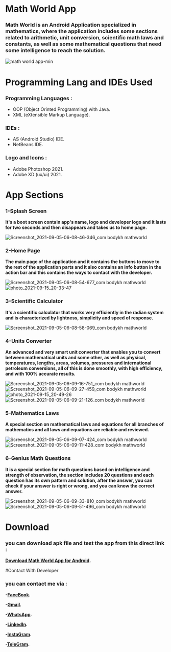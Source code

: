 # Math World App
### Math World is an Android Application specialized in mathematics, where the application includes some sections related to arithmetic, unit conversion, scientific math laws and constants, as well as some mathematical questions that need some intelligence to reach the solution.
![math world app-min](https://user-images.githubusercontent.com/58918060/133482272-3d1c0879-0f8f-4575-ae4d-c50ceee3b72a.png)
# Programming Lang and IDEs Used
### Programming Languages :
- OOP (Object Orinted Programming) with Java.
- XML (eXtensible Markup Language).
### IDEs :
- AS (Android Studio) IDE.
- NetBeans IDE.
### Logo and Icons :
- Adobe Photoshop 2021.
- Adobe XD (ux/ui) 2021.
# App Sections
### 1-Splash Screen
**It's a boot screen contain app's name, logo and developer logo and it lasts for two seconds and then disappears and takes us to home page.**

![Screenshot_2021-09-05-06-08-46-346_com bodykh mathworld](https://user-images.githubusercontent.com/58918060/133488815-1dcdc1c6-1f25-48e8-8d0a-7ae2168b3a8b.jpg)

### 2-Home Page
**The main page of the application and it contains the buttons to move to the rest of the application parts and it also contains an info button in the action bar and this contains the ways to contact with the developer.**

![Screenshot_2021-09-05-06-08-54-677_com bodykh mathworld](https://user-images.githubusercontent.com/58918060/133489937-86ec6ca4-bc0e-4ef5-8527-7d79366894b6.jpg)
![photo_2021-09-15_20-33-47](https://user-images.githubusercontent.com/58918060/133489940-2bba7d7f-621f-498b-90fc-b8a6ebda5792.jpg)

### 3-Scientific Calculator
**It's a scientific calculator that works very efficiently in the radian system and is characterized by lightness, simplicity and speed of response.**

![Screenshot_2021-09-05-06-08-58-069_com bodykh mathworld](https://user-images.githubusercontent.com/58918060/133490821-adc4eef7-3837-462d-86b2-e0c4e63eba86.jpg)

### 4-Units Converter
**An advanced and very smart unit converter that enables you to convert between mathematical units and some other, as well as physical, temperatures, lengths, areas, volumes, pressures and international petroleum conversions, all of this is done smoothly, with high efficiency, and with 100% accurate results.**

![Screenshot_2021-09-05-06-09-16-751_com bodykh mathworld](https://user-images.githubusercontent.com/58918060/133492031-20f64b86-117f-4bb2-839a-a8e34ad4ee77.jpg)
![Screenshot_2021-09-05-06-09-27-459_com bodykh mathworld](https://user-images.githubusercontent.com/58918060/133492036-2ee20d29-918c-4421-8538-84f6b38a9832.jpg)
![photo_2021-09-15_20-49-26](https://user-images.githubusercontent.com/58918060/133492048-5a1f71ac-fcbc-4e22-92f8-bcebc16880a9.jpg)
![Screenshot_2021-09-05-06-09-21-126_com bodykh mathworld](https://user-images.githubusercontent.com/58918060/133492054-c4091809-63fd-4a0f-90d6-0d33ce06a237.jpg)

### 5-Mathematics Laws
**A special section on mathematical laws and equations for all branches of mathematics and all laws and equations are reliable and reviewed.**

![Screenshot_2021-09-05-06-09-07-424_com bodykh mathworld](https://user-images.githubusercontent.com/58918060/133492632-09f50609-1506-4bec-82e5-82ac69004e0a.jpg)
![Screenshot_2021-09-05-06-09-11-428_com bodykh mathworld](https://user-images.githubusercontent.com/58918060/133492637-ae649c21-7233-4ff9-8753-e79b2981a7db.jpg)

### 6-Genius Math Questions
**It is a special section for math questions based on intelligence and strength of observation, the section includes 20 questions and each question has its own pattern and solution, after the answer, you can check if your answer is right or wrong, and you can know the correct answer.**

![Screenshot_2021-09-05-06-09-33-810_com bodykh mathworld](https://user-images.githubusercontent.com/58918060/133493415-ef9b8d76-3120-460f-90a3-3ee70a8fff6e.jpg)
![Screenshot_2021-09-05-06-09-51-496_com bodykh mathworld](https://user-images.githubusercontent.com/58918060/133493428-ee2a34a1-2263-4b42-9e7b-f5333cd34beb.jpg)

# Download
### you can download apk file and test the app from this direct link :
**[Download Math World App for Android](https://www.mediafire.com/file/k6mhczx9xvwqb9e/MathWorld.apk/file).**

#Contact With Developer
### you can contact me via :
**-[FaceBook](https://www.facebook.com/abdalrahman.khaled.54/).**

**-[Gmail](bodyono3@gmail.com).**

**-[WhatsApp](https://wa.me/201148472090).**

**-[LinkedIn](https://www.linkedin.com/in/abdulrhman-khaled-91a3b821a).**

**-[InstaGram](https://www.instagram.com/bodykh_/).**

**-[TeleGram](https://t.me/Bodykh1).**

## 
